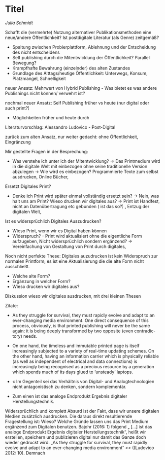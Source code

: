 
# Titel
*Julia Schmidt*

Schafft die (vermehrte) Nutzung alternativer Publikationsmethoden eine neue/andere Öffentlichkeit?
Ist postdigitale Literatur (als Genre) zeitgemäß?

- Spaltung zwischen Probierplattform, Ablehnung und der Entscheidung des nicht entscheidens
- Self publishing durch die Mitentwicklung der Öffentlichkeit? Parallel Bewegung?
- Krampfhafte Bewahrung (einzelnder) des alten Zustandes
- Grundlage des Alttags/heutige Öffentlichkeit: Unterwegs, Konsum, Platzmangel, Schnelligkeit

neuer Ansatz: Mehrwert von Hybrid Publishing - Was bietet es was andere Publishings nicht können/ verwehrt ist?

nochmal neuer Ansatz: Self Publishing früher vs heute (nur digital oder auch print?)

- Möglichkeiten früher und heute durch


Literaturvorschlag: Alessandro Ludovico - Post-Digital




zurück zum alten Ansatz, nur weiter gedacht: ohne Öffentlichkeit, Eingränzung

Mir gestellte Fragen in der Besprechung: 

- Was verstehe ich unter ich der Mitentwicklung? 
-> Das Printmedium wird in die digitale Welt mit einbezogen ohne seine traditionelle Version abzulegen -> Wie wird es einbezogen? Programmierte Texte zum selbst ausdrucken, Online Bücher,

Ersetzt Digitales Print?

- Denke ich Print wird später einmal vollständig ersetzt sein? -> Nein, was halt uns am Print? Wieso drucken wir digitales aus? -> Print ist Handfest, nicht an Datenübertragung etc gebunden ( ist das so?) , Entzug der digitalen Welt, 

Ist es widersprüchlich Digitales Auszudrucken?

- Wieso Print, wenn wir es Digital haben können
- Widerspruch? - Print wird aktualisiert ohne die eigentliche Form aufzugeben, Nicht widersprüchlich sondern ergänzend? -> Vereinfachung von Gestaltung von Print durch digitales, 

Noch nicht perfekte These: Digitales auzudrucken ist kein Widerspruch zur normalen Printform, es ist eine Aktualisierung die die alte Form nicht ausschließt. 

- Welche alte Form?
- Ergänzung in welcher Form?
- Wieso drucken wir digitales aus?

Diskussion wieso wir digitales ausdrucken, mit drei kleinen Thesen

Zitate:

- As they struggle for survival, they must rapidly evolve and adapt to an ever-changing media environment. One direct consequence of this process, obviously, is that printed publishing will never be the same again: it is being deeply transformed by two opposite (even contradic- tory) needs.

- On one hand, the timeless and immutable printed page is itself increasingly subjected to a variety of real-time updating schemes. On the other hand, having an information carrier which is physically reliable (as well as independent of electrical and data connections) is increasingly being recognised as a precious resource by a generation which spends much of its days glued to ‘unsteady’ laptops.

- « Im Gegenteil sei das Verhältnis von Digital- und Analogtechnologien nicht antagonistisch zu denken, sondern komplementär. 
-  Zum einen ist das analoge Endprodukt Ergebnis digitaler Herstellungstechnik.


Widersprüchlich und komplett Absurd ist der Fakt, dass wir unsere digitalen Medien zusätzlich ausdrucken. Die daraus direkt resultierende Fragestellung ist: Wieso? Welche Gründe lassen uns das Print Medium ergänzend zum Digitalen benutzen. Bajohr (2016: 1) folgend „ […] ist das analoge Endprodukt Ergebnis digitaler Herstellungstechnik“, heißt wir erstellen, speichern und publizieren digital nur damit das Ganze doch wieder gedruckt wird. „As they struggle for survival, they must rapidly evolve and adapt to an ever-changing media environment“ << ((Ludovico 2012: 10). Demnach

